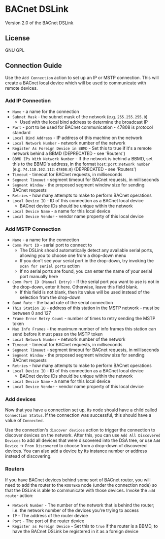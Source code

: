 # BACnet DSLink

Version 2.0 of the BACnet DSLink

## License

GNU GPL

## Connection Guide

Use the `Add Connection` action to set up an IP or MSTP connection. This will create a BACnet local device which will be used to communicate with remote devices.

### Add IP Connection
 - `Name` - a name for the connection
 - `Subnet Mask` - the subnet mask of the network (e.g. `255.255.255.0`)
	 - Used with the local bind address to determine the broadcast IP
 - `Port` - port to be used for BACnet communication - 47808 is protocol standard
 - `Local Bind Address` - IP address of this machine on the network
 - `Local Network Number` - network number of the network
 - `Register As Foreign Device in BBMD` - Set this to true if it's a remote network behind a BBMD (DEPRECATED - see 'Routers')
 - `BBMD IPs With Network Number` - If the network is behind a BBMD, set this to the BBMD's address, in the format `host:port:network number` (e.g. `74.110.102.112:47808:0`) (DEPRECATED - see 'Routers')
 - `Timeout` - timeout for BACnet requests, in milliseconds
 - `Segment Timeout` - segment timeout for BACnet requests, in milliseconds
 - `Segment Window` - the proposed segment window size for sending BACnet requests
 - `Retries` - how many attempts to make to perform BACnet operations
 - `Local Device ID` - ID of this connection as a BACnet local device
	 - BACnet device IDs should be unique within the network
 - `Local Device Name` - a name for this local device
 - `Local Device Vendor` - vendor name property of this local device

### Add MSTP Connection
 - `Name` - a name for the connection
 - `Comm Port ID` - serial port to connect to
	 - The DSLink should automatically detect any available serial ports, allowing you to choose one from a drop-down menu
	 - If you don't see your serial port in the drop-down, try invoking the `scan for serial ports` action
	 - If no serial ports are found, you can enter the name of your serial port manually here
 - `Comm Port ID (Manual Entry)` - If the serial port you want to use is not in the drop-down, enter it here. Otherwise, leave this field blank.
	 - If this field is not blank, then its value will be used instead of the selection from the drop-down
 - `Baud Rate` - the baud rate of the serial connection 
 - `This Station ID` - address of this station in the MSTP network - must be between 0 and 127
 - `Frame Error Retry Count` - number of times to retry sending the MSTP token
 - `Max Info Frames` - the maximum number of info frames this station can send before it must pass on the MSTP token
 - `Local Network Number` - network number of the network
 - `Timeout` - timeout for BACnet requests, in milliseconds
 - `Segment Timeout` - segment timeout for BACnet requests, in milliseconds
 - `Segment Window` - the proposed segment window size for sending BACnet requests
 - `Retries` - how many attempts to make to perform BACnet operations
 - `Local Device ID` - ID of this connection as a BACnet local device
	 - BACnet device IDs should be unique within the network
 - `Local Device Name` - a name for this local device
 - `Local Device Vendor` - vendor name property of this local device

### Add devices
Now that you have a connection set up, its node should have a child called `Connection Status`. If the connection was successful, this should have a value of `Connected`.

Use the connection's `discover devices` action to trigger the connection to discover devices on the network. After this, you can use `Add All Discovered Devices` to add all devices that were discovered into the DSA tree, or use `Add Device` -> `From Discovered` to choose from a drop-down of discovered devices. You can also add a device by its instance number or address instead of discovering.

### Routers
If you have BACnet devices behind some sort of BACnet router, you will need to add the router to the `ROUTERS` node (under the connection node) so that the DSLink is able to communicate with those devices. Invoke the `add router` action:
 - `Network Number` - The number of the network that is behind the router; i.e. the network number of the devices you're trying to access
 - `IP` - The address of the router device
 - `Port` - The port of the router device
 - `Register as Foreign Device` - Set this to `true` if the router is a BBMD, to have the BACnet DSLink be registered in it as a foreign device
